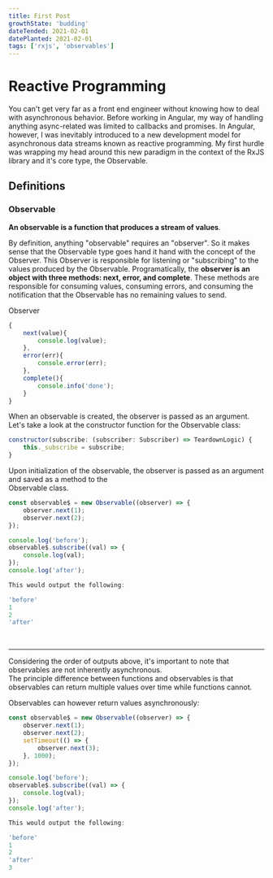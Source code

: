 ```yaml
---
title: First Post
growthState: 'budding'
dateTended: 2021-02-01
datePlanted: 2021-02-01
tags: ['rxjs', 'observables']
---
```


  

# Reactive Programming

You can't get very far as a front end engineer without knowing how to deal with asynchronous behavior. Before working in Angular, my way of handling anything async-related was limited to callbacks and promises. In Angular, however, I was inevitably introduced to a new development model for asynchronous data streams known as reactive programming. My first hurdle was wrapping my head around this new paradigm in the context of the RxJS library and it's core type, the Observable.

## Definitions

### Observable

**An observable is a function that produces a stream of values**.

By definition, anything "observable" requires an "observer". So it makes sense that the Observable type goes hand it hand with the concept of the Observer. This Observer is responsible for listening or "subscribing" to the values produced by the Observable. Programatically, the **observer is an object with three methods: next, error, and complete**. These methods are responsible for consuming values, consuming errors, and consuming the notification that the Observable has no remaining values to send.

Observer

```js
{
	next(value){
		console.log(value);
	},
	error(err){
		console.error(err);
	},
	complete(){
		console.info('done');
	}
}
```

When an observable is created, the observer is passed as an argument. Let's take a look at the constructor function for the Observable class:

```js
constructor(subscribe: (subscriber: Subscriber) => TeardownLogic) {
	this._subscribe = subscribe;
}
```

Upon initialization of the observable, the observer is passed as an argument and saved as a method to the  
Observable class.

```js
const observable$ = new Observable((observer) => {
	observer.next(1);
	observer.next(2);
});

console.log('before');
observable$.subscribe((val) => {
	console.log(val);
});
console.log('after');

This would output the following:

'before'
1
2
'after'
```
<br />
<hr />

Considering the order of outputs above, it's important to note that observables are not inherently asynchronous.  
The principle difference between functions and observables is that observables can return multiple values over time while functions cannot.

Observables can however return values asynchronously:

```js
const observable$ = new Observable((observer) => {
	observer.next(1);
  	observer.next(2);
 	setTimeout(() => {
		observer.next(3);
	}, 1000);
});

console.log('before');
observable$.subscribe((val) => {
	console.log(val);
});
console.log('after');

This would output the following:

'before'
1
2
'after'
3
```